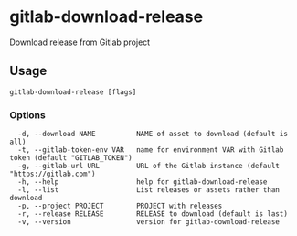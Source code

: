 # gitlab-download-release

Download release from Gitlab project

## Usage

```console
gitlab-download-release [flags]
```

### Options

```console
  -d, --download NAME          NAME of asset to download (default is all)
  -t, --gitlab-token-env VAR   name for environment VAR with Gitlab token (default "GITLAB_TOKEN")
  -g, --gitlab-url URL         URL of the Gitlab instance (default "https://gitlab.com")
  -h, --help                   help for gitlab-download-release
  -l, --list                   List releases or assets rather than download
  -p, --project PROJECT        PROJECT with releases
  -r, --release RELEASE        RELEASE to download (default is last)
  -v, --version                version for gitlab-download-release
```
